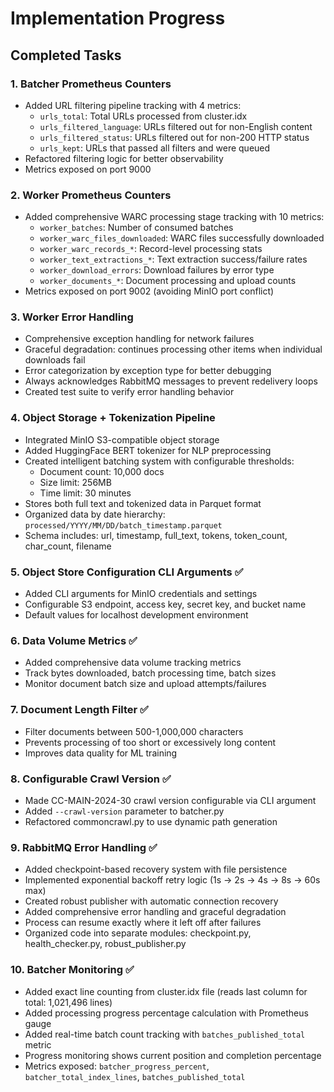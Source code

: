# Implementation Progress

## Completed Tasks

### 1. Batcher Prometheus Counters
- Added URL filtering pipeline tracking with 4 metrics:
  - `urls_total`: Total URLs processed from cluster.idx
  - `urls_filtered_language`: URLs filtered out for non-English content
  - `urls_filtered_status`: URLs filtered out for non-200 HTTP status
  - `urls_kept`: URLs that passed all filters and were queued
- Refactored filtering logic for better observability
- Metrics exposed on port 9000

### 2. Worker Prometheus Counters  
- Added comprehensive WARC processing stage tracking with 10 metrics:
  - `worker_batches`: Number of consumed batches
  - `worker_warc_files_downloaded`: WARC files successfully downloaded
  - `worker_warc_records_*`: Record-level processing stats
  - `worker_text_extractions_*`: Text extraction success/failure rates
  - `worker_download_errors`: Download failures by error type
  - `worker_documents_*`: Document processing and upload counts
- Metrics exposed on port 9002 (avoiding MinIO port conflict)

### 3. Worker Error Handling
- Comprehensive exception handling for network failures
- Graceful degradation: continues processing other items when individual downloads fail
- Error categorization by exception type for better debugging
- Always acknowledges RabbitMQ messages to prevent redelivery loops
- Created test suite to verify error handling behavior

### 4. Object Storage + Tokenization Pipeline
- Integrated MinIO S3-compatible object storage
- Added HuggingFace BERT tokenizer for NLP preprocessing
- Created intelligent batching system with configurable thresholds:
  - Document count: 10,000 docs
  - Size limit: 256MB
  - Time limit: 30 minutes
- Stores both full text and tokenized data in Parquet format
- Organized data by date hierarchy: `processed/YYYY/MM/DD/batch_timestamp.parquet`
- Schema includes: url, timestamp, full_text, tokens, token_count, char_count, filename

### 5. Object Store Configuration CLI Arguments ✅
- Added CLI arguments for MinIO credentials and settings
- Configurable S3 endpoint, access key, secret key, and bucket name
- Default values for localhost development environment

### 6. Data Volume Metrics ✅
- Added comprehensive data volume tracking metrics
- Track bytes downloaded, batch processing time, batch sizes
- Monitor document batch size and upload attempts/failures

### 7. Document Length Filter ✅
- Filter documents between 500-1,000,000 characters
- Prevents processing of too short or excessively long content
- Improves data quality for ML training

### 8. Configurable Crawl Version ✅
- Made CC-MAIN-2024-30 crawl version configurable via CLI argument
- Added `--crawl-version` parameter to batcher.py
- Refactored commoncrawl.py to use dynamic path generation

### 9. RabbitMQ Error Handling ✅
- Added checkpoint-based recovery system with file persistence
- Implemented exponential backoff retry logic (1s → 2s → 4s → 8s → 60s max)
- Created robust publisher with automatic connection recovery
- Added comprehensive error handling and graceful degradation
- Process can resume exactly where it left off after failures
- Organized code into separate modules: checkpoint.py, health_checker.py, robust_publisher.py

### 10. Batcher Monitoring ✅
- Added exact line counting from cluster.idx file (reads last column for total: 1,021,496 lines)
- Added processing progress percentage calculation with Prometheus gauge
- Added real-time batch count tracking with `batches_published_total` metric
- Progress monitoring shows current position and completion percentage
- Metrics exposed: `batcher_progress_percent`, `batcher_total_index_lines`, `batches_published_total`
